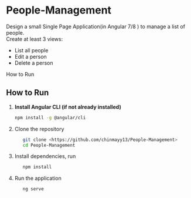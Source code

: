 # People-Management

Design a small Single Page Application(in Angular 7/8 ) to manage a list of people.  
Create at least 3 views:

- List all people
- Edit a person
- Delete a person

How to Run

## How to Run

1. **Install Angular CLI (if not already installed)**
   ```bash
   npm install -g @angular/cli
   ```

2. Clone the repository
   ```bash
      git clone <https://github.com/chinmayy13/People-Management>
      cd People-Management
   ```
3. Install dependencies, run
   ```bash
      npm install
   ```
4. Run the application
   ```bash
      ng serve
   ```
